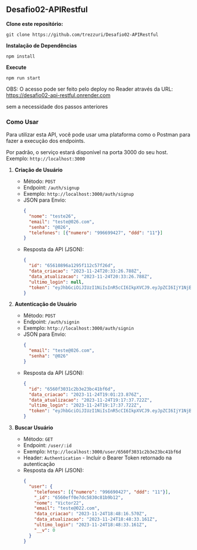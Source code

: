 ## Desafio02-APIRestful

**Clone este repositório:**
```
git clone https://github.com/trezzuri/Desafio02-APIRestful
```

**Instalação de Dependências**
```
npm install
```

**Execute**
```
npm run start
```

OBS: O acesso pode ser feito pelo deploy no Reader através da URL: https://desafio02-api-restful.onrender.com

sem a necessidade dos passos anteriores

### Como Usar

Para utilizar esta API, você pode usar uma plataforma como o Postman para fazer a execução dos endpoints.

Por padrão, o serviço estará disponível na porta 3000 do seu host. Exemplo: `http://localhost:3000`

1. **Criação de Usuário**
   - Método: `POST`
   - Endpoint: `/auth/signup`
   - Exemplo: `http://localhost:3000/auth/signup`
   - JSON para Envio:
     ```json
     {
       "nome": "teste26",
       "email": "teste@026.com",
       "senha": "@026",
       "telefones": [{"numero": "996699427", "ddd": "11"}]
     }
     ```
   - Resposta da API (JSON):
     ```json
     {
       "id": "65610896a1295f112c57f26d",
       "data_criacao": "2023-11-24T20:33:26.788Z",
       "data_atualizacao": "2023-11-24T20:33:26.788Z",
       "ultimo_login": null,
       "token": "eyJhbGciOiJIUzI1NiIsInR5cCI6IkpXVCJ9.eyJpZCI6IjY1NjEwODk2YTEyOTVmMTEyYzU3ZjI2ZCIsImlhdCI6MTcwMDg1ODAwNn0.VirFZcIlBgeGypPQw9rCn2lY3PfBdwMrA9568s5CiKY"
     }
     ```

2. **Autenticação de Usuário**
   - Método: `POST`
   - Endpoint: `/auth/signin`
   - Exemplo: `http://localhost:3000/auth/signin`
   - JSON para Envio:
     ```json
     {
       "email": "teste@026.com",
       "senha": "@026"
     }
     ```
   - Resposta da API (JSON):
     ```json
     {
       "id": "6560f3031c2b3e23bc41bf6d",
       "data_criacao": "2023-11-24T19:01:23.876Z",
       "data_atualizacao": "2023-11-24T19:17:37.722Z",
       "ultimo_login": "2023-11-24T19:17:37.722Z",
       "token": "eyJhbGciOiJIUzI1NiIsInR5cCI6IkpXVCJ9.eyJpZCI6IjY1NjBmMzAzMWMyYjNlMjNiYzQxYmY2ZCIsImlhdCI6MTcwMDg1MzQ1N30.554Riqz_Rf5weWei2JSzR1ogo8UBfzwvJglrUNcmopc"
     }
     ```

3. **Buscar Usuário**
   - Método: `GET`
   - Endpoint: `/user/:id`
   - Exemplo: `http://localhost:3000/user/6560f3031c2b3e23bc41bf6d`
   - Header: `Authentication` - Incluir o Bearer Token retornado na autenticação
   - Resposta da API (JSON):
     ```json
     {
       "user": {
         "telefones": [{"numero": "996690427", "ddd": "11"}],
         "_id": "6560eff0e7dc5830c81b9b12",
         "nome": "Victor22",
         "email": "teste@022.com",
         "data_criacao": "2023-11-24T18:48:16.570Z",
         "data_atualizacao": "2023-11-24T18:48:33.161Z",
         "ultimo_login": "2023-11-24T18:48:33.161Z",
         "__v": 0
       }
     }
     ```
